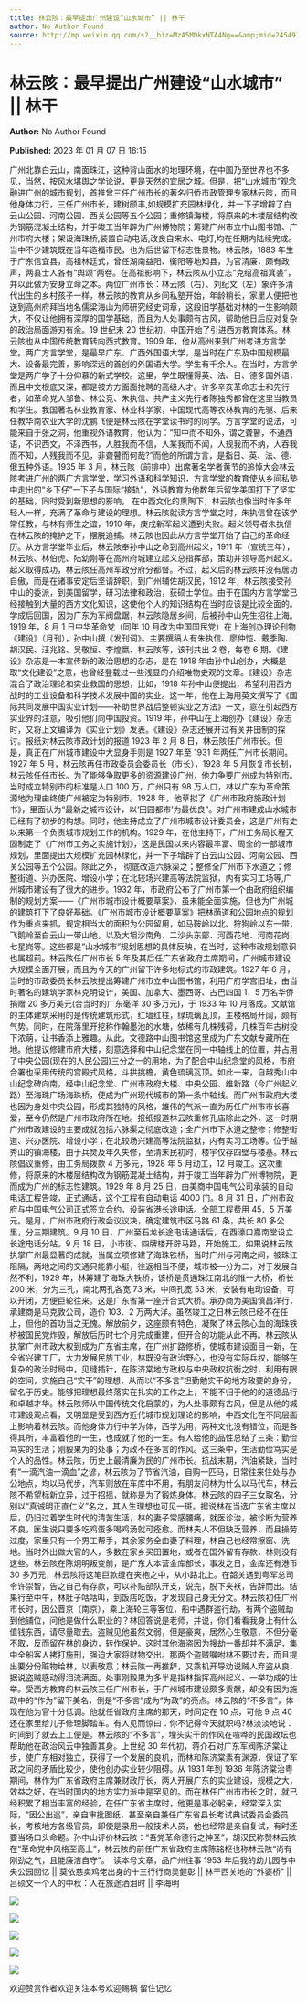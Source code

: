 ```yaml
---
title: 林云陔：最早提出广州建设“山水城市” || 林干
author: No Author Found
source: http://mp.weixin.qq.com/s?__biz=MzA5MDkxNTA4Ng==&amp;mid=2454913000&amp;idx=1&amp;sn=71dc8bc34ef382cbfad835d01af7d0f4&amp;chksm=87a23789b0d5be9f3862fea06d78c3ce673f68feceaaee6b4de8b886f53a0ab5029290a3c7d3&poc_token=HJ_Do2ejHyO-wNZGG8Q1S8FdPgy1YBBEob-nUEme
---
```


# 林云陔：最早提出广州建设“山水城市” || 林干

**Author:** No Author Found

**Published:** 2023 年 01 月 07 日 16:15

广州北靠白云山，南面珠江，这种背山面水的地理环境，在中国乃至世界也不多见，当然，按风水堪舆之学论说，更是天然的宜居之城。但是，把“山水城市”观念融进广州的城市规划，首推曾三任广州市长的著名归侨市政管理专家林云陔，而且他身体力行，三任广州市长，建树颇丰,如规模扩充园林绿化，并一下子增辟了白云山公园、河南公园、西关公园等五个公园；重修镇海楼，将原来的木楼层结构改为钢筋混凝土结构，并于竣工当年辟为广州博物院；筹建广州市立中山图书馆、广州市府大楼；架设海珠桥,装置自动电话,改良自来水、电灯,均在任期内陆续完成。当中不少建筑既在当年造福市民，也为后世留下标志性景物。林云陔，1883 年生于广东信宜县，高祖林廷式，曾任湖南益阳、衡阳等地知县，为官清廉，颇有政声，两县士人各有“舆颂”两卷。在高祖影响下，林云陔从小立志“克绍高祖箕裘”，并以此做为安身立命之本。两位广州市长：林云陔（右）、刘纪文（左）象许多清代出生的乡村孩子一样，林云陔的教育从乡间私塾开始，年龄稍长，家里人便把他送到高州府拜当地名儒梁海山为师研究经史词章，这段旧学基础对林的一生影响颇大，不仅让他拥有深厚的国学基础，而且为人处事颇有古风，帮助他日后应对复杂的政治局面游刃有余。19 世纪末 20 世纪初，中国开始了引进西方教育体系。林云陔也从中国传统教育转向西式教育。1909 年，他从高州来到广州考进方言学堂。两广方言学堂，是最早广东、广西外国语大学，是当时在广东及中国规模最大、设备最完善，影响深远的首创的外国语大学。学生有千余人。在当时，方言学堂是两广学子十分仰慕的新式学校。这里，学生既懂得英、法、日、德多国外语，而且中文根底又深，都是被方方面面抢聘的高级人才。许多辛亥革命志士和先行者，如革命党人邹鲁、林公竞、朱执信、共产主义先行者陈独秀都曾在这里当教员和学生。我国著名林业教育家、林业科学家，中国现代高等农林教育的先驱、后来任教华南农业大学的沈鹏飞便是林云陔在学堂读书时的同学。方言学堂的说法，可能来自于张之洞，他重视外语教育，他认为：“知中而不知外，谓之聋瞽，不通西语，不识西文，不泽西书，人胜我而不信，人某我而不闻，人规我而不纳，人吞我而不知，人残我而不见，非聋瞽而何哉?”而他的所谓方言，是指日、英、法、德、俄五种外语。1935 年 3 月，林云陔（前排中）出席著名学者黄节的追悼大会林云陔考进广州的两广方言学堂，学习外语和科学知识，方言学堂的教育使从乡间私塾中走出的“乡下仔”一下子与国际“接轨”，外语教育为他数年后留学美国打下了坚实的基础，同时受到新思想的影响， 在中西文化的熏陶下，林云陔也像当时许多年轻人一样，充满了革命与建设的理想。林云陔就读方言学堂之时，朱执信曾在该学常任教，与林有师生之谊，1910 年，庚戌新军起义遭到失败。起义领导者朱执信在林云陔的掩护之下，摆脱追捕。林云陔也因此从方言学堂开始了自己的革命经历。从方言学堂毕业后，林云陔奉孙中山之命到高州起义，1911 年（宣统三年），林云陔、林伯虎、陆幼刚等在高州府城建立起义总指挥部，策动并领导高州起义。起义取得成功，林云陔任高州军政分府分都督。不过，起义后的林云陔并没有居功自傲，而是在诸事安定后坚请辞职，到广州辅佐胡汉民，1912 年，林云陔接受孙中山的委派，到美国留学，研习法律和政治，获硕士学位。由于在国内方言学堂已经接触到大量的西方文化知识，这使他个人的知识结构在当时应该是比较全面的。学成后回国，因为广东为军阀盘踞，林云陔隐居乡间，后被孙中山先生招往上海。1919 年，8 月 1 日中华革命党（同年 10 月改为中国国民党）在上海创办理论刊物《建设》（月刊），孙中山撰《发刊词》。主要撰稿人有朱执信、廖仲恺、戴季陶、胡汉民、汪兆铭、吴敬恒、李煌嬴、林云陔等，该刊共出 2 卷，每卷 6 期。《建设》杂志是一本宣传新的政治思想的杂志，是在 1918 年由孙中山创办，大概是取“文化建设”之意，也曾经登载过一些浅显的介绍唯物史观的文章。《建设》杂志混合了政治理论和实业救国的思想，比如，1918 年孙中山便提出，希望利用西方战时的工业设备和科学技术发展中国的实业。这一年，他在上海用英文撰写了《国际共同发展中国实业计划——补助世界战后整顿实业之方法》一文，意在引起西方实业界的注意，吸引他们向中国投资。1919 年，孙中山在上海创办《建设》杂志时，又将上文编译为《实业计划》发表。《建设》杂志还展开过有关井田制的探讨。报纸对林云陔市政计划的报道 1923 年 2 月 8 日，林云陔任广州市长。但是，真正在广州城市建设中大显身手则是 1927 年至 1931 年两任广州市长期间。1927 年 5 月，林云陔再任市政委员会委员长（市长），1928 年 5 月恢复市长制，林云陔任任市长。为了能够争取更多的资源建设广州，他力争要广州成为特别市。当时成立特别市的标准是人口 100 万，广州只有 98 万人口，林以广东为革命策源地为理由终使广州被定为特别市。1928 年，他草拟了《广州市政府施政计划书》，里面认为“最新之城市设计，以‘田园都市’为最优良”。对广州市建成山水城市已经有了初步的构想。同时，他主持成立了广州市城市设计委员会，这是广州有史以来第一个负责城市规划工作的机构。1929 年，在他主持下，广州工务局长程天固制定了《广州市工务之实施计划》，这是民国以来内容最丰富、周全的一部城市规划，里面提出大规模扩充园林绿化，并一下子增辟了白云山公园、河南公园、西关公园等五个公园。除此之外， 彻底改造六脉渠之；整修全广州市下水道之；修整街道、兴办医院、增设小学；在北较场兴建高等法院监狱，内有实习工场等,广州城市建设有了很大的进步。1932 年，市政府公布了广州市第一个由政府组织编制的规划方案——《广州市城市设计概要草案》，虽未能全面实施，但也为广州城的建筑打下了良好基础。《广州市城市设计概要草案》把林荫道和公园地点的规划作为重点来抓，规定相当大的面积为公园留用，如马鞍岭以北、狩狗岭以东一带，飞鹅岭至白云山一带山地，以及大坦沙南角、二沙头东部、河西花地、河南花岗、七星岗等。这些都是“山水城市”规划思想的具体反映，在当时，这种市政规划意识也属超前。林云陔任广州市长 5 年及其后任广东省政府主席期间，广州城市建设大规模全面开展，而且为今天的广州留下许多地标式的市政建筑。1927 年 6 月，当时的市政委员长林云陔提出筹建广州市立中山图书馆，利用广府学宫旧址，由当时著名的建筑学家林克明设计，美国、加拿大、墨西哥、古巴四国 1．5 万名华侨捐赠 20 多万美元(合当时的广东毫洋 30 多万元)，于 1933 年 10 月落成。文献馆的主体建筑采用的是传统建筑形式，红墙红柱，绿琉璃瓦顶，主楼格局开阔，颇有气势。同时，在院落里开挖称作翰墨池的水塘，依稀有几株残荷，几株百年古树投下浓萌，让书香添上雅趣。从此，文德路中山图书馆这里成为广东文献专藏所在地。他提议修建市府大楼，刻意选择和中山纪念堂在同一中轴线上的位置，并占用了中央公园(现在的人民公园)三分之一的用地，为了配合中山纪念堂的风格，市府合署也采用传统的宫殿式风格，斗拱挑檐，黄色琉璃瓦顶。如此一来，自越秀山中山纪念碑向南，经中山纪念堂、广州市政府大楼、中央公园、维新路（今广州起义路）至海珠广场海珠桥，便成为广州现代城市的第一条中轴线。而广州市政府大楼也因为身处中央公园，形成其独特的风格，雄伟的气派一直为历任广州市市长喜爱，至今仍然是广州市政府所在地。报纸报道林云陔重修孔庙除此之外，这一时期广州市政建设的主要成就包括六脉渠之彻底改造；全广州市下水道之整修；修整街道、兴办医院、增设小学；在北较场兴建高等法院监狱，内有实习工场等。位于越秀山的镇海楼，由于兵燹及年久失修，至清末民初时，楼宇仅存四壁与楼基。林云陔倡议重修，由工务局拨款 4 万多元，1928 年 5 月动工，12 月竣工。这次重修，将原来的木楼层结构改为钢筋混凝土结构，并于竣工当年辟为广州博物院，更而成为广州的标志性建筑。1929 年 8 月 25 日，由美商中国电气公司承装的自动电话工程告竣，正式通话，这个工程有自动电话 4000 门。8 月 31 日，广州市政府与中国电气公司正式签立合约，设装省港长途电话。全部工程费用 45．5 万美元。是月，广州市政府行政会议议决，确定建筑市区马路 61 条，共长 80 多公里，分三期建筑。9 月 10 日，广州至石龙长途电话通话后，在西濠口嘉南堂设立长途电话分站。9 月 18 日，小市街、四牌楼开辟马路，开始施工。如果说林云陔执掌广州最显著的成就，当属立项修建了海珠铁桥，当时广州与河南之间，被珠江阻隔，两地之间的交通只能靠小艇，往返相当不便，城市被—分为二，对于发展自然不利，1929 年，林筹建了海珠大铁桥，该桥是贯通珠江南北的惟一大桥，桥长 200 米，分为三孔，南北两孔各宽 73 米，中间孔宽 53 米，安装有电动设备，可以开闭，方便巨轮往来。这是广东省第一座开合式大桥。承办商为美国慎昌洋行，承建商是马克敦公司，造价 103．2 万两大洋。虽然竣工之日林云陔已经不在任上，但他的首功当之无愧。解放前夕，这座颇有特色，凝聚了林云陔心血的海珠铁桥被国民党炸毁，解放后历时七个月完成重建，但开合的功能从此不再。林云陔从执掌广州市政大权到成为广东省主席，在广州扩路修桥，使城市建设面目一新，在全省兴建工厂，大力发展民族工业，林既没有政治野心，也没有实际兵权，能够在复杂的政治时局中，见缝插针，在陈济棠地方政权与中央政权抗衡之时，利用有限的空间，实施自己“实干”的理想，从而以“不多言”坦勤勉实干的地方政要的身份，留名于历史。能够把理想最终落实在扎实的工作之上，不能不归于他的的道德品行和卓越才华。林云陔师从中国传统文化启蒙的，为人处事颇有古风，但是从他的城市建设观点看，又明显是受到西方近代城市规划理论的影响，中西文化在不同层面上影响着林云陔。而他身体力行中学为体，西学为用，两种文化没有错位，而是各得其所，丰富着他的一生，也成就了他的一生。有人给他的品性总结了三条：勤俭笃实的生活；刚毅果为的处事；为政不在多言的作风。这三条中，生活勤俭笃实是个人的品性。林云陔，历史上最清廉为民的广州市长。抗战末期，汽油紧缺，当时有“一滴汽油一滴血”之谚，林云陔为了节省汽油，自购一匹马，日常往来住处与办公地点，均以马代步，汽车则放在车库中不用，有朋友问林为什么以马代车，林云陔不希望标新立异，过于招摇，就称是为了锻炼身体。林云陔的四子三女取名，分别以“真诚明正直仁义”名之，其人生理想也可见一斑。据说林在当选广东省主席以后，仍旧过着学生时代的清苦生活，林的妻子常感腰痛，就医诊治，被诊断为营养不良，医生说只要多吃鸡蛋多喝鸡汤就可痊愈。而林夫人不但缺乏营养，而且操劳过度，家里只有一个男工帮手，其余家务全由妻子料理，林自己也经常擦窗、洗地。当时外出做大官的人，多数在家乡买田置地，或者在国外留有存款，林则没有这些。林云陔在陈炯明叛变前，是广东大本营金库部长，事发之日，金库还有港币 30 多万元，林云陔将这笔巨款缝在夹袍之中，从小路北上。在韶关遇到粤军总司令许崇智，告之自己有存款，可以补贴部队开支，说完，脱下夹袄，告辞而出。结果行至中午，林肚子咕咕叫，到饭店吃饭，才发现自己身无分文。林云陔初任广州市长时，因公晋京（南京），乘上海轮三等客位，船中遇群盗行劫，有两个盗贼劫到他铺位，问他是做什么职业的？林回答说是老师，并说，你们看看我身上有什么值钱东西，请尽量取去。盗贼见他虽然文弱，但是豪爽，居然心生敬意，不但分毫不取，反而留在林的身边，转作保护。这时其他海盗因为搜劫一番却并不满足，集中全船客人拷打施刑，强迫大家将财物交出。那两个盗贼嘱咐林不要过去，而且提出要分份赃物给林，以表敬意；林云陔一再推辞，又乘机开导劝说贼人弃盗从良，据说盗贼感动得泪流满面。处事刚毅果为多半是指林指挥高州起义、一举功成的壮举。受西方教育的林云陔三任广州市长，于广州城市建设颇多贡献，却没有因为施政中的“作为”留下美名，倒是“不多言”成为“为政”的亮点。林云陔的“不多言”，体现在他为官十分低调。他就任省政府主席的那天，时间定在 10 点，可他 9 点 40 还在家里给儿子修理脚踏车。有人见而惊曰：你不记得今天就职吗?林淡淡地说：时间到了就去上工便是。林云陔的“不多言”，埋头实干的作风在喧哗的民国政坛也帮助他在政治风云中独善其身。上世纪 30 年代初，蒋介石对广东军阀陈济棠让步，使广东相对独立，获得了一个发展的良机，而林和陈济棠素有渊源，保证了军政之间的矛盾比较少，使他创办实业较少阻碍。从 1931 年到 1936 年陈济棠治粤期间，林作为广东省政府主席兼财政厅长，两人开展广东的实业建设，规模之大，效益之好，在当时国内的地方实力派中是罕见的。而在林任广州市市长之时，就已经积累了相当丰富的经验，在任广东省主席时，他更是事必躬亲，经常深入实际，“因公出巡”，亲自审批图纸，甚至亲自兼任广东省县长考试典试委员会委员长，考核地方各级官员，即使是录用一般技术人员，他也经常是亲自复试，有时还要当场口头命题。孙中山评价林云陔：“吾党革命德行之神圣”，胡汉民称赞林云陔在“革命党中风格至高上”，林云陔的前任广东省政府主席陈铭枢也称林云陔“尚有刚劲之气，且能廉洁自守”。  读本号文章，品广州往事 1953 年后我的幼儿园与中央公园回忆 || 莫依慈卖鸡佬出身的十三行行商吴健彰 || 林干西关地的“外婆桥” || 吕硕文一个人的中秋：人在旅途洒泪时 || 李海明

![](https://mmbiz.qpic.cn/mmbiz_jpg/PJWG74pLsMZgOKLpnvqicGsceZVy6M4uCHxZpS5RmMmPXnJIyialsFmVUloakz8UXUoic1ZsgGicicHJjxtcAxvoBsg/640)

![](https://mmbiz.qpic.cn/mmbiz_jpg/PJWG74pLsMZgOKLpnvqicGsceZVy6M4uC4XTPqvbQId9b9kfiaVfES3551bdON0LbIuibmm1iacwuqBKzMdyqicH2RQ/640)

![](https://mmbiz.qpic.cn/mmbiz_jpg/PJWG74pLsMZgOKLpnvqicGsceZVy6M4uCibeEZsTLv8hgaeTgrhJVKgJM0msF03Kk7YnEeusEdJ2KMItHDLkfOoQ/640)

![](https://mmbiz.qpic.cn/mmbiz_jpg/PJWG74pLsMZgOKLpnvqicGsceZVy6M4uCjrzcl1eN2KKvlibYtzCZ3441j5pib9ojhqNrYoI4m2pcAbHSFcFS6tYw/640)

![](https://mmbiz.qpic.cn/mmbiz_jpg/PJWG74pLsMZgOKLpnvqicGsceZVy6M4uCu9BQ771beyJdXnSOhmIpqYZjwdLE9obqaxXF1nncO6ml5QAUSQtkUw/640)

欢迎赞赏作者欢迎关注本号欢迎赐稿 留住记忆
